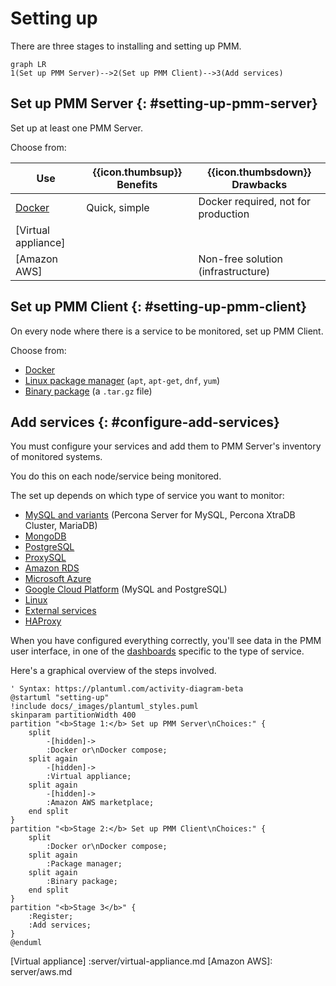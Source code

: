 # Setting up

There are three stages to installing and setting up PMM.

```mermaid
graph LR
1(Set up PMM Server)-->2(Set up PMM Client)-->3(Add services)
```

## Set up PMM Server {: #setting-up-pmm-server}

Set up at least one PMM Server.

Choose from:

| Use                  | {{icon.thumbsup}} **Benefits**  | {{icon.thumbsdown}} **Drawbacks**
|----------------------|---------------------------------|--------------------------------------
| [Docker]             | Quick, simple                   | Docker required, not for production
| [Virtual appliance]  |                                 |
| [Amazon AWS]         |                                 | Non-free solution (infrastructure)

## Set up PMM Client {: #setting-up-pmm-client}

On every node where there is a service to be monitored, set up PMM Client.

Choose from:

- [Docker](client/index.md#docker)
- [Linux package manager](client/index.md#package-manager) (`apt`, `apt-get`, `dnf`, `yum`)
- [Binary package](client/index.md#binary-package) (a `.tar.gz` file)

## Add services {: #configure-add-services}

You must configure your services and add them to PMM Server's inventory of monitored systems.

You do this on each node/service being monitored.

The set up depends on which type of service you want to monitor:

- [MySQL and variants](client/mysql.md) (Percona Server for MySQL, Percona XtraDB Cluster, MariaDB)
- [MongoDB](client/mongodb.md)
- [PostgreSQL](client/postgresql.md)
- [ProxySQL](client/proxysql.md)
- [Amazon RDS](client/aws.md)
- [Microsoft Azure](client/azure.md)
- [Google Cloud Platform](client/google.md) (MySQL and PostgreSQL)
- [Linux](client/linux.md)
- [External services](client/external.md)
- [HAProxy](client/haproxy.md)

When you have configured everything correctly, you'll see data in the PMM user interface, in one of the [dashboards](../details/dashboards/) specific to the type of service.

Here's a graphical overview of the steps involved.

```plantuml
' Syntax: https://plantuml.com/activity-diagram-beta
@startuml "setting-up"
!include docs/_images/plantuml_styles.puml
skinparam partitionWidth 400
partition "<b>Stage 1:</b> Set up PMM Server\nChoices:" {
    split
        -[hidden]->
        :Docker or\nDocker compose;
    split again
        -[hidden]->
        :Virtual appliance;
    split again
        -[hidden]->
        :Amazon AWS marketplace;
    end split
}
partition "<b>Stage 2:</b> Set up PMM Client\nChoices:" {
    split
        :Docker or\nDocker compose;
    split again
        :Package manager;
    split again
        :Binary package;
    end split
}
partition "<b>Stage 3</b>" {
    :Register;
    :Add services;
}
@enduml
```


[Docker]: server/docker.md
[Virtual appliance] :server/virtual-appliance.md
[Amazon AWS]: server/aws.md


[MySQL and variants]: client/mysql.md
[MongoDB]: client/mongodb.md
[PostgreSQL]: client/postgresql.md
[ProxySQL]: client/proxysql.md
[Amazon RDS]: client/aws.md
[Microsoft Azure]: client/azure.md
[Google Cloud Platform]: client/google.md
[Linux]: client/linux.md
[External services]: client/external.md
[HAProxy]: client/haproxy.md
